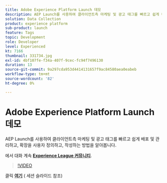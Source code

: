 ```yaml
---
title: Adobe Experience Platform Launch 데모
description: AEP Launch를 사용하여 클라이언트측 마케팅 및 광고 태그를 빠르고 쉽게 배포 및 관리하고, 확장을 사용자 정의하고, 작성하는 방법을 알아봅니다. 이 세션은 Adobe Developers Live 컨텐츠 이벤트의 일부로 전달되었습니다.
solution: Data Collection
product: experience platform
sub-product: launch
feature: Tags
topic: Development
role: Developer
level: Experienced
kt: 7166
thumbnail: 331734.jpg
exl-id: 4bf107fe-f34a-407f-9cec-fc94f7496130
duration: 13
source-git-commit: 9a297cda953d4414131657f9ac84580aea0eabeb
workflow-type: tm+mt
source-wordcount: '82'
ht-degree: 0%

---
```


# Adobe Experience Platform Launch 데모

AEP Launch를 사용하여 클라이언트측 마케팅 및 광고 태그를 빠르고 쉽게 배포 및 관리하고, 확장을 사용자 정의하고, 작성하는 방법을 알아봅니다.

에서 대화 계속 **[Experience League 커뮤니티](https://adobe.ly/36Yd3v6)**.

>[!VIDEO](https://video.tv.adobe.com/v/331734/?quality=12&learn=on&hidetitle=true)

클릭 **[여기](/help/adobe-developers-live/assets/experience-platform-launch-demo.pdf)** ( 세션 슬라이드 참조)
